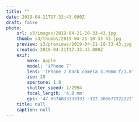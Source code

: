 ```yaml
---
title: ""
date: 2019-04-21T17:33:43.000Z
draft: false
photo:
    url: s3/images/2019-04-21-10-33-43.jpg
    thumb: s3/thumbs/2019-04-21-10-33-43.jpg
    preview: s3/previews/2019-04-21-10-33-43.jpg
    created: 2019-04-21T17:33:43.000Z
    exif:
        make: Apple
        model: 'iPhone 7'
        lens: 'iPhone 7 back camera 3.99mm f/1.8'
        iso: 20
        aperture: 1.8
        shutter_speed: 1/2994
        focal_length: '4.0 mm'
        gps: '47.6574833333333 -122.306672222222'
    title: null
    caption: null
---
```


